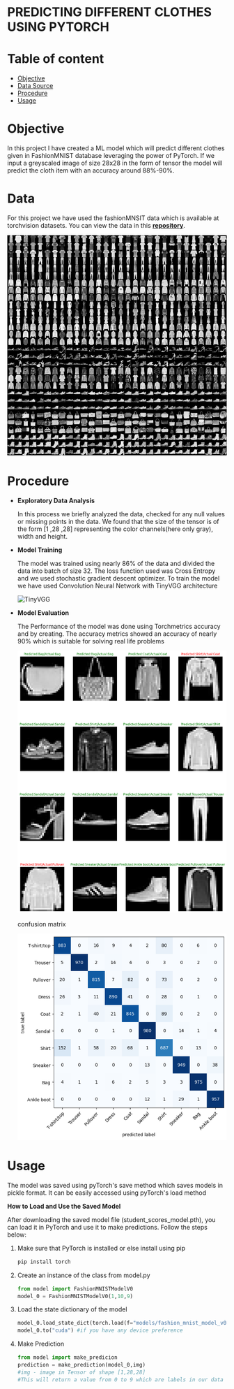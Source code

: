 # PREDICTING DIFFERENT CLOTHES USING PYTORCH

# Table of content
- [Objective](#objective)
- [Data Source](#data)
- [Procedure](#procedure)
- [Usage](#usage)

# Objective
In this project I have created a ML model which will predict different clothes given in FashionMNIST database leveraging the power of PyTorch. If we input a greyscaled image of size 28x28 in the form of tensor the model will predict the cloth item with an accuracy around 88%-90%.

# Data 

For this project we have used the fashionMNSIT data which is available at torchvision datasets. You can view the data in this [**repository**](https://github.com/zalandoresearch/fashion-mnist?tab=readme-ov-file).

![source img](images/source.png)

# Procedure

- **Exploratory Data Analysis**

    In this process we briefly analyzed the data, checked for any null values or missing points in the data. We found that the size of the tensor is of the form [1 ,28 ,28] representing the color channels(here only gray), width and height.
- **Model Training**

    The model was trained using nearly 86% of the data and divided the data into batch of size 32.
    The loss function used was Cross Entropy and we used stochastic gradient descent optimizer.
    To train the model we have used Convolution Neural Network with TinyVGG architecture

    ![TinyVGG](https://miro.medium.com/v2/resize:fit:1400/1*3ZkXJ-nIajuY3iX27w12aw.png)
- **Model Evaluation**

    The Performance of the model was done using Torchmetrics accuracy and by creating.
    The accuracy metrics showed an accuracy of nearly 90% which is suitable for solving real life problems
    
    ![prediction](images/output_img.png)

    confusion matrix

  
    ![confusionmatrix](images/confusion.png)

# Usage
The model was saved using pyTorch's save method which saves models in pickle format. It can be easily accessed using pyTorch's load method

**How to Load and Use the Saved Model**

After downloading the saved model file (student_scores_model.pth), you can load it in PyTorch and use it to make predictions. Follow the steps below:
1. Make sure that PyTorch is installed or else install using pip

    ```bash
    pip install torch

2. Create an instance of the class from model.py

    ```python
    from model import FashionMNISTModelV0
    model_0 = FashionMNISTModelV0(1,10,9)

3. Load the state dictionary of the model
    ```python
    model_0.load_state_dict(torch.load(f="models/fashion_mnist_model_v0.pth"))
    model_0.to("cuda") #if you have any device preference
4. Make Prediction
    ```python
    from model import make_predicion
    prediction = make_prediction(model_0,img)
    #img - image in Tensor of shape [1,28,28]
    #This will return a value from 0 to 9 which are labels in our data
